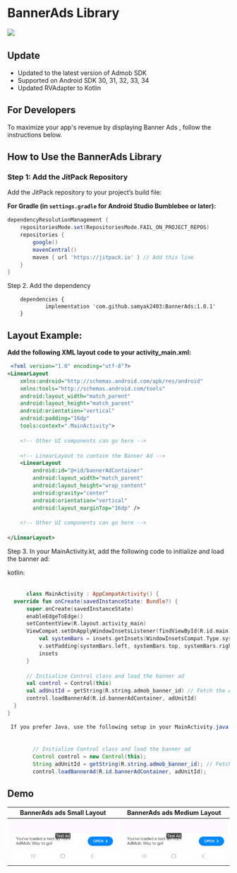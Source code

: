 # BannerAds Library

[![](https://www.jitpack.io/v/samyak2403/BannerAds.svg)](https://www.jitpack.io/#samyak2403/BannerAds)

## Update

- Updated to the latest version of Admob SDK
- Supported on Android SDK 30, 31, 32, 33, 34
- Updated RVAdapter to Kotlin

## For Developers

To maximize your app's revenue by displaying Banner Ads , follow the instructions below.

## How to Use the BannerAds Library

### Step 1: Add the JitPack Repository

Add the JitPack repository to your project’s build file:

**For Gradle (in `settings.gradle` for Android Studio Bumblebee or later):**

```gradle
dependencyResolutionManagement {
    repositoriesMode.set(RepositoriesMode.FAIL_ON_PROJECT_REPOS)
    repositories {
        google()
        mavenCentral()
        maven { url 'https://jitpack.io' } // Add this line
    }
}
```
  
  
Step 2. Add the dependency
  
```dependencies
	dependencies {
	        implementation 'com.github.samyak2403:BannerAds:1.0.1'
	}
```

## Layout Example:
 **Add the following XML layout code to your activity_main.xml:**
```xml
 <?xml version="1.0" encoding="utf-8"?>
<LinearLayout
    xmlns:android="http://schemas.android.com/apk/res/android"
    xmlns:tools="http://schemas.android.com/tools"
    android:layout_width="match_parent"
    android:layout_height="match_parent"
    android:orientation="vertical"
    android:padding="16dp"
    tools:context=".MainActivity">

    <!-- Other UI components can go here -->

    <!-- LinearLayout to contain the Banner Ad -->
    <LinearLayout
        android:id="@+id/bannerAdContainer"
        android:layout_width="match_parent"
        android:layout_height="wrap_content"
        android:gravity="center"
        android:orientation="vertical"
        android:layout_marginTop="16dp" />

    <!-- Other UI components can go here -->

</LinearLayout>
```


Step 3. In your MainActivity.kt, add the following code to initialize and load the banner ad:

kotlin:

  ```kotlin

        class MainActivity : AppCompatActivity() {
    override fun onCreate(savedInstanceState: Bundle?) {
        super.onCreate(savedInstanceState)
        enableEdgeToEdge()
        setContentView(R.layout.activity_main)
        ViewCompat.setOnApplyWindowInsetsListener(findViewById(R.id.main)) { v, insets ->
            val systemBars = insets.getInsets(WindowInsetsCompat.Type.systemBars())
            v.setPadding(systemBars.left, systemBars.top, systemBars.right, systemBars.bottom)
            insets
        }

        // Initialize Control class and load the banner ad
        val control = Control(this)
        val adUnitId = getString(R.string.admob_banner_id) // Fetch the AdMob banner ID from resources
        control.loadBannerAd(R.id.bannerAdContainer, adUnitId)
    }
}
  ```
```java         
 If you prefer Java, use the following setup in your MainActivity.java:


        // Initialize Control class and load the banner ad
        Control control = new Control(this);
        String adUnitId = getString(R.string.admob_banner_id); // Fetch the AdMob banner ID from resources
        control.loadBannerAd(R.id.bannerAdContainer, adUnitId);
 ```
  

      

## Demo
BannerAds ads Small Layout |  BannerAds ads Medium Layout
:-------------------------:|:-------------------------:
<img src="1.png" width="250px"/>  |  <img src="1.png" width="250px"/> 
